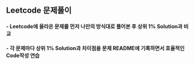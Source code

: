 ## Leetcode 문제풀이
#### - Leetcode에 올라온 문제를 먼저 나만의 방식대로 풀어본 후 상위 1% Solution과 비교
#### - 각 문제마다 상위 1% Solution과 차이점을 문제 README에 기록하면서 효율적인 Code작성 연습
